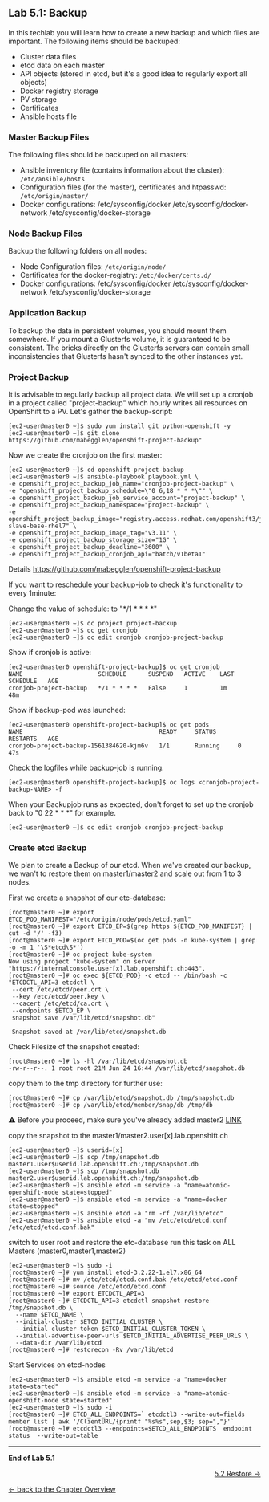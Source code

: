## Lab 5.1: Backup

In this techlab you will learn how to create a new backup and which files are important. The following items should be backuped:

- Cluster data files
- etcd data on each master
- API objects (stored in etcd, but it's a good idea to regularly export all objects)
- Docker registry storage
- PV storage
- Certificates
- Ansible hosts file


### Master Backup Files

The following files should be backuped on all masters:

- Ansible inventory file (contains information about the cluster): `/etc/ansible/hosts`
- Configuration files (for the master), certificates and htpasswd: `/etc/origin/master/`
- Docker configurations: /etc/sysconfig/docker /etc/sysconfig/docker-network /etc/sysconfig/docker-storage


### Node Backup Files

Backup the following folders on all nodes:

- Node Configuration files: `/etc/origin/node/`
- Certificates for the docker-registry: `/etc/docker/certs.d/`
- Docker configurations: /etc/sysconfig/docker /etc/sysconfig/docker-network /etc/sysconfig/docker-storage


### Application Backup

To backup the data in persistent volumes, you should mount them somewhere. If you mount a Glusterfs volume, it is guaranteed to be consistent. The bricks directly on the Glusterfs servers can contain small inconsistencies that Glusterfs hasn't synced to the other instances yet.


### Project Backup

It is advisable to regularly backup all project data.
We will set up a cronjob in a project called "project-backup" which hourly writes all resources on OpenShift to a PV.
Let's gather the backup-script:
```
[ec2-user@master0 ~]$ sudo yum install git python-openshift -y
[ec2-user@master0 ~]$ git clone https://github.com/mabegglen/openshift-project-backup"
```
Now we create the cronjob on the first master:
```
[ec2-user@master0 ~]$ cd openshift-project-backup 
[ec2-user@master0 ~]$ ansible-playbook playbook.yml \
-e openshift_project_backup_job_name="cronjob-project-backup" \
-e "openshift_project_backup_schedule=\"0 6,18 * * *\"" \
-e openshift_project_backup_job_service_account="project-backup" \
-e openshift_project_backup_namespace="project-backup" \
-e openshift_project_backup_image="registry.access.redhat.com/openshift3/jenkins-slave-base-rhel7" \
-e openshift_project_backup_image_tag="v3.11" \
-e openshift_project_backup_storage_size="1G" \
-e openshift_project_backup_deadline="3600" \
-e openshift_project_backup_cronjob_api="batch/v1beta1"
```
Details https://github.com/mabegglen/openshift-project-backup

If you want to reschedule your backup-job to check it's functionality to every 1minute:

Change the value of schedule: to "*/1 * * * *"
```
[ec2-user@master0 ~]$ oc project project-backup
[ec2-user@master0 ~]$ oc get cronjob
[ec2-user@master0 ~]$ oc edit cronjob cronjob-project-backup
```

Show if cronjob is active:
```
[ec2-user@master0 openshift-project-backup]$ oc get cronjob
NAME                     SCHEDULE      SUSPEND   ACTIVE    LAST SCHEDULE   AGE
cronjob-project-backup   */1 * * * *   False     1         1m              48m
```

Show if backup-pod was launched:
```
[ec2-user@master0 openshift-project-backup]$ oc get pods
NAME                                      READY     STATUS      RESTARTS   AGE
cronjob-project-backup-1561384620-kjm6v   1/1       Running     0          47s
```

Check the logfiles while backup-job is running:
```
[ec2-user@master0 openshift-project-backup]$ oc logs <cronjob-project-backup-NAME> -f
```
When your Backupjob runs as expected, don't forget to set up the cronjob back to "0 22 * * *" for example.
```
[ec2-user@master0 ~]$ oc edit cronjob cronjob-project-backup
```

### Create etcd Backup
We plan to create a Backup of our etcd. When we've created our backup, we wan't to restore them on master1/master2 and scale out from 1 to 3 nodes.

First we create a snapshot of our etc-database:
```
[root@master0 ~]# export ETCD_POD_MANIFEST="/etc/origin/node/pods/etcd.yaml"
[root@master0 ~]# export ETCD_EP=$(grep https ${ETCD_POD_MANIFEST} | cut -d '/' -f3)
[root@master0 ~]# export ETCD_POD=$(oc get pods -n kube-system | grep -o -m 1 '\S*etcd\S*')
[root@master0 ~]# oc project kube-system
Now using project "kube-system" on server "https://internalconsole.user[x].lab.openshift.ch:443".
[root@master0 ~]# oc exec ${ETCD_POD} -c etcd -- /bin/bash -c "ETCDCTL_API=3 etcdctl \
 --cert /etc/etcd/peer.crt \
 --key /etc/etcd/peer.key \
 --cacert /etc/etcd/ca.crt \
 --endpoints $ETCD_EP \
 snapshot save /var/lib/etcd/snapshot.db" 

 Snapshot saved at /var/lib/etcd/snapshot.db
```
Check Filesize of the snapshot created:
```
[root@master0 ~]# ls -hl /var/lib/etcd/snapshot.db
-rw-r--r--. 1 root root 21M Jun 24 16:44 /var/lib/etcd/snapshot.db
```

copy them to the tmp directory for further use:
```
[root@master0 ~]# cp /var/lib/etcd/snapshot.db /tmp/snapshot.db
[root@master0 ~]# cp /var/lib/etcd/member/snap/db /tmp/db
```

:warning: Before you proceed, make sure you've already added master2 [LINK](https://github.com/gerald-eggenberger/ops-techlab/blob/release-3.11-backup/labs/35_add_new_node_and_master.md)

copy the snapshot to the master1/master2.user[x].lab.openshift.ch
```
[ec2-user@master0 ~]$ userid=[x]
[ec2-user@master0 ~]$ scp /tmp/snapshot.db master1.user$userid.lab.openshift.ch:/tmp/snapshot.db
[ec2-user@master0 ~]$ scp /tmp/snapshot.db master2.user$userid.lab.openshift.ch:/tmp/snapshot.db
[ec2-user@master0 ~]$ ansible etcd -m service -a "name=atomic-openshift-node state=stopped"
[ec2-user@master0 ~]$ ansible etcd -m service -a "name=docker state=stopped"
[ec2-user@master0 ~]$ ansible etcd -a "rm -rf /var/lib/etcd"
[ec2-user@master0 ~]$ ansible etcd -a "mv /etc/etcd/etcd.conf /etc/etcd/etcd.conf.bak"
```

switch to user root and restore the etc-database
run this task on ALL Masters (master0,master1,master2)
```
[ec2-user@master0 ~]$ sudo -i
[root@master0 ~]# yum install etcd-3.2.22-1.el7.x86_64
[root@master0 ~]# mv /etc/etcd/etcd.conf.bak /etc/etcd/etcd.conf
[root@master0 ~]# source /etc/etcd/etcd.conf
[root@master0 ~]# export ETCDCTL_API=3
[root@master0 ~]# ETCDCTL_API=3 etcdctl snapshot restore /tmp/snapshot.db \
  --name $ETCD_NAME \
  --initial-cluster $ETCD_INITIAL_CLUSTER \
  --initial-cluster-token $ETCD_INITIAL_CLUSTER_TOKEN \
  --initial-advertise-peer-urls $ETCD_INITIAL_ADVERTISE_PEER_URLS \
  --data-dir /var/lib/etcd
[root@master0 ~]# restorecon -Rv /var/lib/etcd
```

Start Services on etcd-nodes
```
[ec2-user@master0 ~]$ ansible etcd -m service -a "name=docker state=started"
[ec2-user@master0 ~]$ ansible etcd -m service -a "name=atomic-openshift-node state=started"
[ec2-user@master0 ~]$ sudo -i 
[root@master0 ~]# ETCD_ALL_ENDPOINTS=` etcdctl3 --write-out=fields   member list | awk '/ClientURL/{printf "%s%s",sep,$3; sep=","}'`
[root@master0 ~]# etcdctl3 --endpoints=$ETCD_ALL_ENDPOINTS  endpoint status  --write-out=table
```

---

**End of Lab 5.1**

<p width="100px" align="right"><a href="52_restore.md">5.2 Restore →</a></p>

[← back to the Chapter Overview](50_backup_restore.md)
